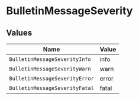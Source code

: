 # BulletinMessageSeverity


## Values

| Name                           | Value                          |
| ------------------------------ | ------------------------------ |
| `BulletinMessageSeverityInfo`  | info                           |
| `BulletinMessageSeverityWarn`  | warn                           |
| `BulletinMessageSeverityError` | error                          |
| `BulletinMessageSeverityFatal` | fatal                          |